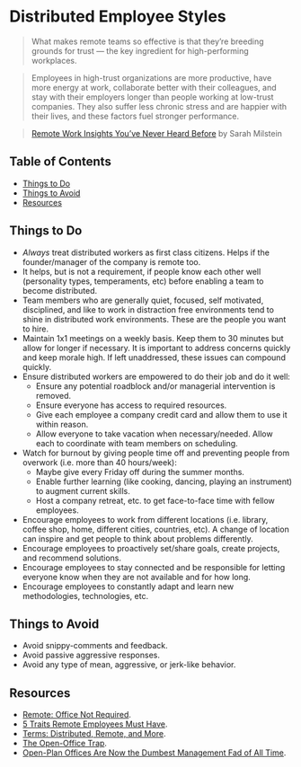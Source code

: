 # Distributed Employee Styles

> What makes remote teams so effective is that they’re breeding grounds for trust — the key
> ingredient for high-performing workplaces.

> Employees in high-trust organizations are more productive, have more energy at work, collaborate
> better with their colleagues, and stay with their employers longer than people working at
> low-trust companies. They also suffer less chronic stress and are happier with their lives, and
> these factors fuel stronger performance.

> [Remote Work Insights You’ve Never Heard Before](https://medium.com/better-programming/rethinking-remote-work-b1c43a52b8dd) by Sarah Milstein

<!-- Tocer[start]: Auto-generated, don't remove. -->

## Table of Contents

  - [Things to Do](#things-to-do)
  - [Things to Avoid](#things-to-avoid)
  - [Resources](#resources)

<!-- Tocer[finish]: Auto-generated, don't remove. -->

## Things to Do

- *Always* treat distributed workers as first class citizens. Helps if the founder/manager of the
  company is remote too.
- It helps, but is not a requirement, if people know each other well (personality types,
  temperaments, etc) before enabling a team to become distributed.
- Team members who are generally quiet, focused, self motivated, disciplined, and like to work in
  distraction free environments tend to shine in distributed work environments. These are the people
  you want to hire.
- Maintain 1x1 meetings on a weekly basis. Keep them to 30 minutes but allow for longer if
  necessary. It is important to address concerns quickly and keep morale high. If left unaddressed,
  these issues can compound quickly.
- Ensure distributed workers are empowered to do their job and do it well:
    - Ensure any potential roadblock and/or managerial intervention is removed.
    - Ensure everyone has access to required resources.
    - Give each employee a company credit card and allow them to use it within reason.
    - Allow everyone to take vacation when necessary/needed. Allow each to coordinate with team
      members on scheduling.
- Watch for burnout by giving people time off and preventing people from overwork (i.e. more than 40
  hours/week):
    - Maybe give every Friday off during the summer months.
    - Enable further learning (like cooking, dancing, playing an instrument) to augment current
      skills.
    - Host a company retreat, etc. to get face-to-face time with fellow employees.
- Encourage employees to work from different locations (i.e. library, coffee shop, home, different
  cities, countries, etc). A change of location can inspire and get people to think about problems
  differently.
- Encourage employees to proactively set/share goals, create projects, and recommend solutions.
- Encourage employees to stay connected and be responsible for letting everyone know when they are
  not available and for how long.
- Encourage employees to constantly adapt and learn new methodologies, technologies, etc.

## Things to Avoid

- Avoid snippy-comments and feedback.
- Avoid passive aggressive responses.
- Avoid any type of mean, aggressive, or jerk-like behavior.

## Resources

- [Remote: Office Not Required](https://37signals.com/remote).
- [5 Traits Remote Employees Must Have](http://www.inc.com/jeff-haden/5-traits-of-great-remote-employees.html).
- [Terms: Distributed, Remote, and More](http://vanderburg.org/blog/2016/05/31/mdt_2_distributed.html).
- [The Open-Office Trap](http://www.newyorker.com/online/blogs/currency/2014/01/the-open-office-trap.html).
- [Open-Plan Offices Are Now the Dumbest Management Fad of All Time](https://www.inc.com/geoffrey-james/its-official-open-plan-offices-are-now-dumbest-management-fad-of-all-time.html).
